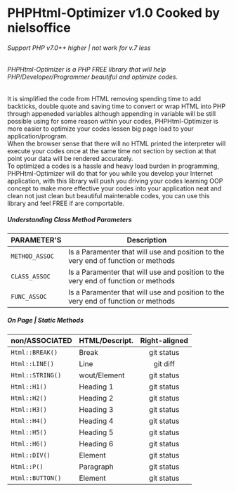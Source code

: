 # PHPHtml-Optimizer v1.0 Cooked by nielsoffice 
<h6>Support PHP v7.0++ higher | not work for v.7 less</h6>
<h6>PHPHtml-Optimizer is a PHP FREE library that will help PHP/Developer/Programmer beautiful and optimize codes. </h6>
<p>It is simplified the code from HTML removing spending time to add backticks, double quote and saving time to convert or wrap HTML into PHP through appeneded variables although appending in variable will be still possible using for some reason within your codes, PHPHtml-Optimizer is more easier to optimize your codes lessen big page load to your application/program.<br />
When the browser sense that there will no HTML printed the interpreter will execute your codes once at the same time not section by section at that point your data will be rendered accurately.<br />
To optimized a codes is a hassle and heavy load burden in programming, PHPHtml-Optimizer will do that for you while you develop your Internet application, with this library will push you driving your codes learning OOP concept to make more effective your codes into your application neat and clean not just clean but beautiful maintenable codes, you can use this library and feel FREE if are comportable.    
</p>

<h5>Understanding Class Method Parameters</h5>

| PARAMETER'S    | Description |
| ---            | ---         |
| `METHOD_ASSOC` | Is a Paramenter that will use and position to the very end of function or methods |
| `CLASS_ASSOC`  | Is a Paramenter that will use and position to the very end of function or methods |
| `FUNC_ASSOC`   | Is a Paramenter that will use and position to the very end of function or methods |



<h5>On Page | Static Methods</h5>

| non/ASSOCIATED | HTML/Descript. | Right-aligned |
|:---            |:---            |     :---:     |
| `Html::BREAK()`  | Break          | git status    |
| `Html::LINE()`   | Line           | git diff      |
| `Html::STRING()` | wout/Element   | git status    |
| `Html::H1()`     | Heading 1      | git status    |
| `Html::H2()`     | Heading 2      | git status    |
| `Html::H3()`     | Heading 3      | git status    |
| `Html::H4()`     | Heading 4      | git status    |
| `Html::H5()`     | Heading 5      | git status    |
| `Html::H6()`     | Heading 6      | git status    |
| `Html::DIV()`    | Element        | git status    |
| `Html::P()`      | Paragraph      | git status    |
| `Html::BUTTON()` | Element        | git status    | 




